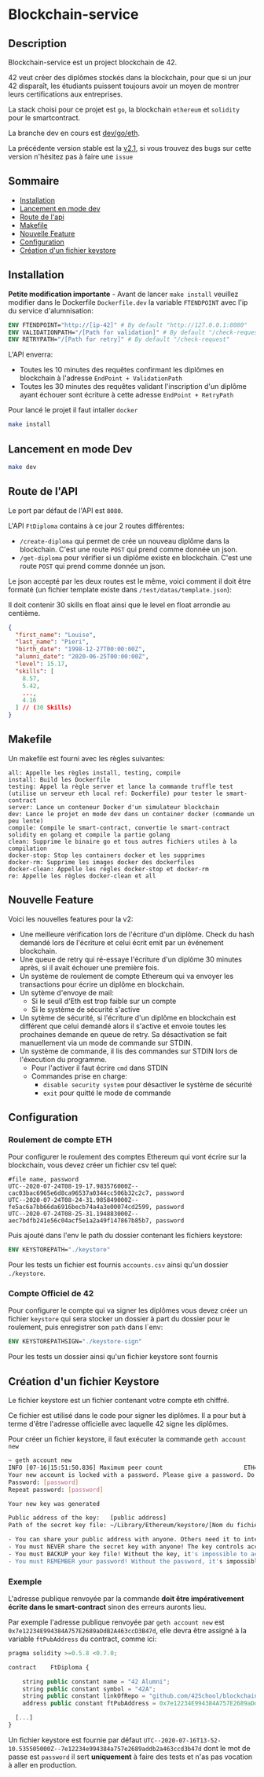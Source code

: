 # Blockchain-service

## Description

Blockchain-service est un project blockchain de 42.

42 veut créer des diplômes stockés dans la blockchain, pour que si un jour 42 disparaît, les étudiants puissent toujours avoir un moyen de montrer leurs certifications aux entreprises.

La stack choisi pour ce projet est `go`, la blockchain `ethereum` et `solidity` pour le smartcontract.

La branche dev en cours est [dev/go/eth](https://github.com/42School/blockchain-service/tree/dev/go/eth).

La précédente version stable est la [v2.1](https://github.com/42School/blockchain-service/tree/v2.1), si vous trouvez des bugs sur cette version n'hésitez pas à faire une `issue`

## Sommaire

- [Installation](#installation)
- [Lancement en mode dev](#lancement-en-mode-dev)
- [Route de l'api](#route-de-lapi)
- [Makefile](#makefile)
- [Nouvelle Feature](#nouvelle-feature)
- [Configuration](#configuration)
- [Création d'un fichier keystore](#création-dun-fichier-keystore)

## Installation

**Petite modification importante** - Avant de lancer `make install` veuillez modifier dans le Dockerfile `Dockerfile.dev` la variable `FTENDPOINT` avec l'ip du service d'alumnisation:

```dockerfile
ENV FTENDPOINT="http://[ip-42]" # By default "http://127.0.0.1:8080"
ENV VALIDATIONPATH="/[Path for validation]" # By default "/check-request"
ENV RETRYPATH="/[Path for retry]" # By default "/check-request"
```

L'API enverra:

- Toutes les 10 minutes des requêtes confirmant les diplômes en blockchain à l'adresse `EndPoint + ValidationPath` 
- Toutes les 30 minutes des requêtes validant l'inscription d'un diplôme ayant échouer sont écriture à cette adresse `EndPoint + RetryPath`

Pour lancé le projet il faut intaller `docker`

```sh
make install
```

## Lancement en mode Dev

```sh
make dev
```

## Route de l'API

Le port par défaut de l'API est `8080`.

L'API `FtDiploma` contains à ce jour 2 routes différentes:

- `/create-diploma` qui permet de crée un nouveau diplôme dans la blockchain. C'est une route `POST` qui prend comme donnée un json.
- `/get-diploma` pour vérifier si un diplôme existe en blockchain. C'est une route `POST` qui prend comme donnée un json.

Le json accepté par les deux routes est le même, voici comment il doit être formaté (un fichier template existe dans `/test/datas/template.json`):

Il doit contenir 30 skills en float ainsi que le level en float arrondie au centième.

```json
{
  "first_name": "Louise",
  "last_name": "Pieri",
  "birth_date": "1998-12-27T00:00:00Z",
  "alumni_date": "2020-06-25T00:00:00Z",
  "level": 15.17,
  "skills": [
    8.57,
    5.42,
    ...,
    4.16
  ] // (30 Skills)
}
```

## Makefile

Un makefile est fourni avec les règles suivantes:

```
all: Appelle les règles install, testing, compile
install: Build les Dockerfile
testing: Appel la règle server et lance la commande truffle test (utilise un serveur eth local ref: Dockerfile) pour tester le smart-contract
server: Lance un conteneur Docker d'un simulateur blockchain
dev: Lance le projet en mode dev dans un container docker (commande un peu lente)
compile: Compile le smart-contract, convertie le smart-contract solidity en golang et compile la partie golang
clean: Supprime le binaire go et tous autres fichiers utiles à la compilation
docker-stop: Stop les containers docker et les supprimes
docker-rm: Supprime les images docker des dockerfiles
docker-clean: Appelle les règles docker-stop et docker-rm
re: Appelle les règles docker-clean et all
```

## Nouvelle Feature

Voici les nouvelles features pour la v2:

- Une meilleure vérification lors de l'écriture d'un diplôme. Check du hash demandé lors de l'écriture et celui écrit emit par un événement blockchain.
- Une queue de retry qui ré-essaye l'écriture d'un diplôme 30 minutes après, si il avait échouer une première fois.
- Un système de roulement de compte Ethereum qui va envoyer les transactions pour écrire un diplôme en blockchain.
- Un sytème d'envoye de mail:
  - Si le seuil d'Eth est trop faible sur un compte
  - Si le système de sécurité s'active
- Un sytème de sécurité, si l'écriture d'un diplôme en blockchain est différent que celui demandé alors il s'active et envoie toutes les prochaines demande en queue de retry. Sa désactivation se fait manuellement via un mode de commande sur STDIN.
- Un système de commande, il lis des commandes sur STDIN lors de l'éxecution du programme.
  - Pour l'activer il faut écrire `cmd` dans STDIN
  - Commandes prise en charge:
    - `disable security system` pour désactiver le système de sécurité
    - `exit` pour quitté le mode de commande

## Configuration

### Roulement de compte ETH

Pour configurer le roulement des comptes Ethereum qui vont écrire sur la blockchain, vous devez créer un fichier csv tel quel:

```csv
#file name, password
UTC--2020-07-24T08-19-17.983576000Z--cac03bac6965e6d8ca96537a0344cc506b32c2c7, password
UTC--2020-07-24T08-24-31.985849000Z--fe5ac6a7bb66da6916becb74a4a3e00074cd2599, password
UTC--2020-07-24T08-25-31.194883000Z--aec7bdfb241e56c04acf5e1a2a49f147867b85b7, password
```

Puis ajouté dans l'env le path du dossier contenant les fichiers keystore:

```dockerfile
ENV KEYSTOREPATH="./keystore"
```

Pour les tests un fichier est fournis `accounts.csv` ainsi qu'un dossier `./keystore`.

### Compte Officiel de 42 

Pour configurer le compte qui va signer les diplômes vous devez créer un fichier `keystore` qui sera stocker un dossier à part du dossier pour le roulement, puis enregistrer son `path` dans l`env:

```dockerfile
ENV KEYSTOREPATHSIGN="./keystore-sign"
```

Pour les tests un dossier ainsi qu'un fichier keystore sont fournis

## Création d'un fichier Keystore

Le fichier keystore est un fichier contenant votre compte eth chiffré.

Ce fichier est utilisé dans le code pour signer les diplômes. Il a pour but à terme d'être l'adresse officielle avec laquelle 42 signe les diplômes.

Pour créer un fichier keystore, il faut exécuter la commande `geth account new`

```sh
~ geth account new
INFO [07-16|15:51:50.836] Maximum peer count                       ETH=50 LES=0 total=50
Your new account is locked with a password. Please give a password. Do not forget this password.
Password: [password]
Repeat password: [password]

Your new key was generated

Public address of the key:   [public address]
Path of the secret key file: ~/Library/Ethereum/keystore/[Nom du fichier]

- You can share your public address with anyone. Others need it to interact with you.
- You must NEVER share the secret key with anyone! The key controls access to your funds!
- You must BACKUP your key file! Without the key, it's impossible to access account funds!
- You must REMEMBER your password! Without the password, it's impossible to decrypt the key!
```

### Exemple

L'adresse publique renvoyée par la commande **doit être impérativement écrite dans le smart-contract** sinon des erreurs auronts lieu.

Par exemple l'adresse publique renvoyée par `geth account new` est `0x7e12234E994384A757E2689aDdB2A463ccD3B47d`, elle devra être assigné à la variable `ftPubAddress` du contract, comme ici:

```js
pragma solidity >=0.5.8 <0.7.0;

contract	FtDiploma {

	string public constant name = "42 Alumni";
	string public constant symbol = "42A";
	string public constant linkOfRepo = "github.com/42School/blockchain-service";
	address public constant ftPubAddress = 0x7e12234E994384A757E2689aDdB2A463ccD3B47d;

  [...]
}
```

Un fichier keystore est fournie par défaut `UTC--2020-07-16T13-52-10.535505000Z--7e12234e994384a757e2689addb2a463ccd3b47d` dont le mot de passe est `password` il sert **uniquement** à faire des tests et n'as pas vocation à aller en production.
